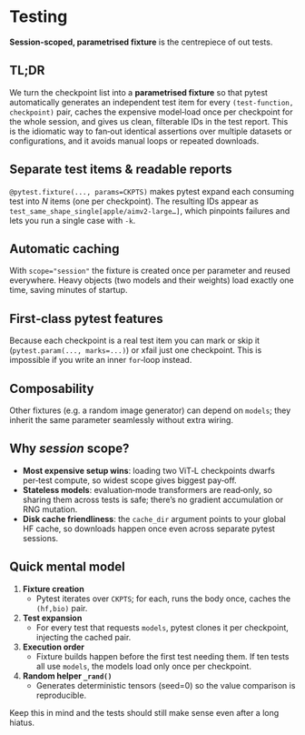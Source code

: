 # Testing

**Session‑scoped, parametrised fixture** is the centrepiece of out tests.

## TL;DR

We turn the checkpoint list into a **parametrised fixture** so that pytest automatically generates an independent test item for every `(test‑function, checkpoint)` pair, caches the expensive model‑load once per checkpoint for the whole session, and gives us clean, filterable IDs in the test report. This is the idiomatic way to fan‑out identical assertions over multiple datasets or configurations, and it avoids manual loops or repeated downloads.

## Separate test items & readable reports
`@pytest.fixture(..., params=CKPTS)` makes pytest expand each consuming test into *N* items (one per checkpoint). The resulting IDs appear as `test_same_shape_single[apple/aimv2‑large…]`, which pinpoints failures and lets you run a single case with `-k`.

## Automatic caching
With `scope="session"` the fixture is created once per parameter and reused everywhere. Heavy objects (two models and their weights) load exactly one time, saving minutes of startup.

## First‑class pytest features
Because each checkpoint is a real test item you can mark or skip it (`pytest.param(..., marks=...)`) or xfail just one checkpoint. This is impossible if you write an inner `for`‑loop instead.

## Composability
Other fixtures (e.g. a random image generator) can depend on `models`; they inherit the same parameter seamlessly without extra wiring.

## Why *session* scope?

* **Most expensive setup wins**: loading two ViT‑L checkpoints dwarfs per‑test compute, so widest scope gives biggest pay‑off.
* **Stateless models**: evaluation‑mode transformers are read‑only, so sharing them across tests is safe; there’s no gradient accumulation or RNG mutation.
* **Disk cache friendliness**: the `cache_dir` argument points to your global HF cache, so downloads happen once even across separate pytest sessions.


## Quick mental model

1. **Fixture creation**
   * Pytest iterates over `CKPTS`; for each, runs the body once, caches the `(hf,bio)` pair.
2. **Test expansion**
   * For every test that requests `models`, pytest clones it per checkpoint, injecting the cached pair.
3. **Execution order**
   * Fixture builds happen before the first test needing them. If ten tests all use `models`, the models load only once per checkpoint.
4. **Random helper `_rand()`**
   * Generates deterministic tensors (seed=0) so the value comparison is reproducible.

Keep this in mind and the tests should still make sense even after a long hiatus.
